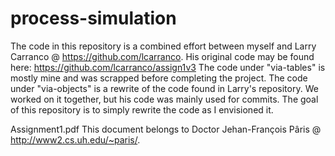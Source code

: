 # process-simulation

The code in this repository is a combined effort between myself and Larry Carranco @ https://github.com/lcarranco.
His original code may be found here: https://github.com/lcarranco/assign1v3
The code under "via-tables" is mostly mine and was scrapped before completing the project.
The code under "via-objects" is a rewrite of the code found in Larry's repository.
We worked on it together, but his code was mainly used for commits.
The goal of this repository is to simply rewrite the code as I envisioned it.

Assignment1.pdf
This document belongs to Doctor Jehan-François Pâris @ http://www2.cs.uh.edu/~paris/.
